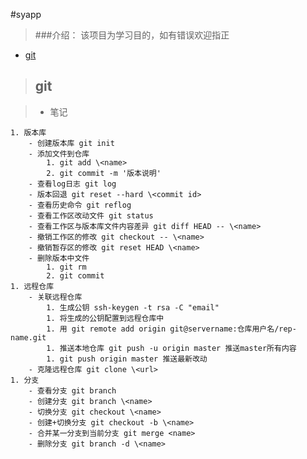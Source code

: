#syapp
>###介绍：
    该项目为学习目的，如有错误欢迎指正
- [git](#git)

>## git

>- 笔记

    1. 版本库
        - 创建版本库 git init
        - 添加文件到仓库 
            1. git add \<name>
            2. git commit -m '版本说明'
        - 查看log日志 git log
        - 版本回退 git reset --hard \<commit id>
        - 查看历史命令 git reflog
        - 查看工作区改动文件 git status
        - 查看工作区与版本库文件内容差异 git diff HEAD -- \<name>
        - 撤销工作区的修改 git checkout -- \<name>
        - 撤销暂存区的修改 git reset HEAD \<name>
        - 删除版本中文件
            1. git rm
            2. git commit
    1. 远程仓库
        - 关联远程仓库
            1. 生成公钥 ssh-keygen -t rsa -C "email"
            1. 将生成的公钥配置到远程仓库中
            1. 用 git remote add origin git@servername:仓库用户名/rep-name.git
            1. 推送本地仓库 git push -u origin master 推送master所有内容
            1. git push origin master 推送最新改动
        - 克隆远程仓库 git clone \<url>
    1. 分支
        - 查看分支 git branch
        - 创建分支 git branch \<name>
        - 切换分支 git checkout \<name>
        - 创建+切换分支 git checkout -b \<name>
        - 合并某一分支到当前分支 git merge <name>
        - 删除分支 git branch -d \<name> 
            
  
        
